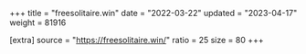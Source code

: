 +++
title = "freesolitaire.win"
date = "2022-03-22"
updated = "2023-04-17"
weight = 81916

[extra]
source = "https://freesolitaire.win/"
ratio = 25
size = 80
+++
